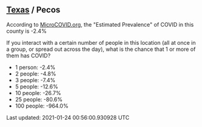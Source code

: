 
## [Texas](/united-states/texas) / Pecos

According to [MicroCOVID.org](http://microcovid.org),
the "Estimated Prevalence" of COVID in this county is -2.4%

If you interact with a certain number of people in this location
(all at once in a group, or spread out across the day), what is the chance that
1 or more of them has COVID?

- 1 person: -2.4%
- 2 people: -4.8%
- 3 people: -7.4%
- 5 people: -12.6%
- 10 people: -26.7%
- 25 people: -80.6%
- 100 people: -964.0%

Last updated: 2021-01-24 00:56:00.930928 UTC
